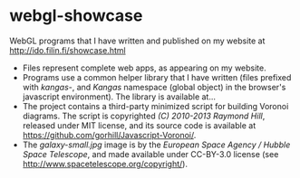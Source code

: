 # webgl-showcase
WebGL programs that I have written and published on my website at http://ido.filin.fi/showcase.html

- Files represent complete web apps, as appearing on my website.
- Programs use a common helper library that I have written (files
  prefixed with *kangas-*,  and *Kangas* namespace (global object)
  in the browser's javascript environment). The library is
  available at... 
- The project contains a third-party minimized script for building Voronoi diagrams. The script is copyrighted *(C) 2010-2013 Raymond Hill*, released under MIT license, and its source code is available at https://github.com/gorhill/Javascript-Voronoi/.
- The *galaxy-small.jpg* image is by the *European Space Agency / Hubble Space Telescope*, and made available under CC-BY-3.0 license (see http://www.spacetelescope.org/copyright/).
